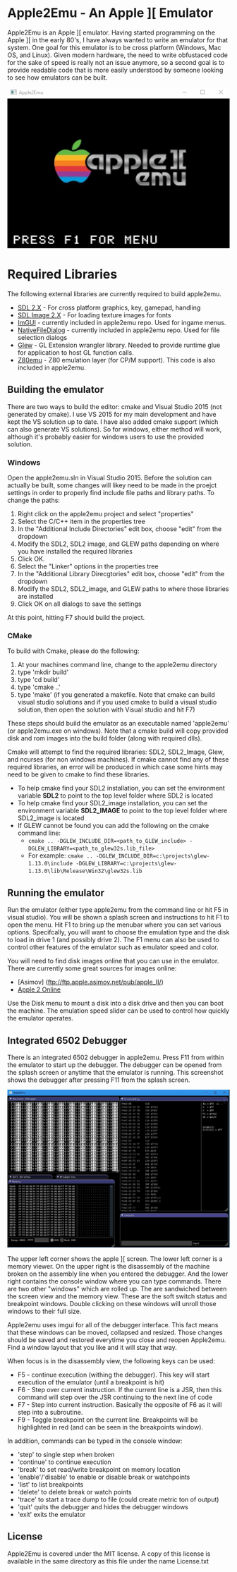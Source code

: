 # Apple2Emu - An Apple ][ Emulator

Apple2Emu is an Apple ][ emulator.  Having started programming on the Apple ][ in the early 80's, I have always wanted to write an emulator for that system.  One goal for this emulator is to be cross platform (Windows, Mac OS, and Linux).  Given modern hardware, the need to write obfustaced code for the sake of speed is really not an issue anymore, so a second goal is to provide readable code that is more easily understood by someone looking to see how emulators can be built.  

![Emulator startup](screencaps/apple2emu.gif)

# Required Libraries
The following external libraries are currently required to build apple2emu.
* [SDL 2.X](https://www.libsdl.org/) - For cross platform graphics, key, gamepad, handling
* [SDL Image 2.X](https://www.libsdl.org/projects/SDL_image/) - For loading texture images for fonts
* [ImGUI](https://github.com/ocornut/imgui) - currently included in apple2emu repo. Used for ingame menus. 
* [NativeFileDialog](https://github.com/mlabbe/nativefiledialog) - currently included in apple2emu repo.  Used for file selection dialogs
* [Glew](http://glew.sourceforge.net/) - GL Extension wrangler library.  Needed to provide runtime glue for application to host GL function calls.
* [Z80emu](https://github.com/anotherlin/z80emu) - Z80 emulation layer (for CP/M support).  This code is also included in apple2emu.

## Building the emulator
There are two ways to build the editor:  cmake and Visual Studio 2015 (not generated by cmake).  I use VS 2015 for my main development and have kept the VS solution up to date.  I have also added cmake support (which can also generate VS solutions).  So for windows, either method will work, although it's probably easier for windows users to use the provided solution.

### Windows
Open the apple2emu.sln in Visual Studio 2015.  Before the solution can actually be built, some changes will likey need to be made in the proejct settings in order to properly find include file paths and library paths.  To change the paths:

1. Right click on the apple2emu project and select "properties"
2. Select the C/C++ item in the properties tree
3. In the "Additional Include Directories" edit box, choose "edit" from the dropdown
4. Modify the SDL2, SDL2 image, and GLEW paths depending on where you have installed the required libraries
5. Click OK.
6. Select the "Linker" options in the properties tree
7. In the "Additional Library Direcgtories" edit box, choose "edit" from the dropdown
8. Modify the SDL2, SDL2_image, and GLEW paths to where those libraries are installed
9. Click OK on all dialogs to save the settings

At this point, hitting F7 should build the project.

### CMake
To build with Cmake, please do the following:

1. At your machines command line, change to the apple2emu directory
2. type 'mkdir build'
3. type 'cd build'
4. type 'cmake ..'
5. type 'make' (if you generated a makefile.  Note that cmake can build visual studio solutions and if you used cmake to build a visual studio solution, then open the solution with Visual studio and hit F7)

These steps should build the emulator as an executable named 'apple2emu' (or apple2emu.exe on windows). Note that a cmake build will copy provided disk and rom images into the build folder (along with required dlls).  

Cmake will attempt to find the required libraries: SDL2, SDL2_Image, Glew, and ncurses (for non windows machines).  If cmake cannot find any of these required libraries, an error will be produced in which case some hints may need to be given to cmake to find these libraries.

* To help cmake find your SDL2 installation, you can set the environment variable **SDL2** to point to the top level folder where SDL2 is located
* To help cmake find your SDL2_image installation, you can set the environment variable **SDL2_IMAGE** to point to the top level folder where SDL2_image is located
* If GLEW cannot be found you can add the following on the cmake command line:
  * ```cmake .. -DGLEW_INCLUDE_DIR=<path_to_GLEW_include> -DGLEW_LIBRARY=<path_to_glew32s.lib_file>```
  * For example:  ```cmake .. -DGLEW_INCLUDE_DIR=c:\projects\glew-1.13.0\include -DGLEW_LIBRARY=c:\projects\glew-1.13.0\lib\Release\Win32\glew32s.lib```

## Running the emulator
Run the emulator (either type apple2emu from the command line or hit F5 in visual studio).  You will be shown a splash screen and instructions to hit F1 to open the menu.  Hit F1 to bring up the menubar where you can set various options.  Specifcally, you will want to choose the emulation type and the disk to load in drive 1 (and possibly drive 2).  The F1 menu can also be used to control other features of the emulator such as emulator speed and color.

You will need to find disk images online that you can use in the emulator.  There are currently some great sources for images online:

* [Asimov] (ftp://ftp.apple.asimov.net/pub/apple_II/)
* [Apple 2 Online](http://apple2online.com/index.php?p=1_23_Software-Library)

Use the Disk menu to mount a disk into a disk drive and then you can boot the machine.  The emulation speed slider can be used to control how quickly the emulator operates.  

## Integrated 6502 Debugger

There is an integrated 6502 debugger in apple2emu.  Press F11 from within the emulator to start up the debugger.  The debugger can be opened from the splash screen or anytime that the emulator is running.  This screenshot shows the debugger after pressing F11 from the splash screen.

![Debugger](screencaps/debugger.jpg)

The upper left corner shows the apple ][ screen.  The lower left corner is a memory viewer.  On the upper right is the disassembly of the machine broken on the assembly line when you entered the debugger.  And the lower right contains the console window where you can type commands.  There are two other "windows" which are rolled up.  The are sandwiched between the screen view and the memory view.  These are the soft switch status and breakpoint windows.  Double clicking on these windows will unroll those windows to their full size.

Apple2emu uses imgui for all of the debugger interface.  This fact means that these windows can be moved, collapsed and resized.  Those changes should be saved and restored everytime you close and reopen Apple2emu.  Find a window layout that you like and it will stay that way.

When focus is in the disassembly view, the following keys can be used:

* F5 - continue execution (withing the debugger).  This key will start execution of the emulator (until a breakpoint is hit)
* F6 - Step over current instruction.  If the current line is a JSR, then this command will step over the JSR continuing to the next line of code
* F7 - Step into current instruction.  Basically the opposite of F6 as it will step into a subroutine.
* F9 - Toggle breakpoint on the current line.  Breakpoints will be highlighted in red (and can be seen in the breakpoints window).

In addition, commands can be typed in the console window:
* 'step' to single step when broken
* 'continue' to continue execution
* 'break'  to set read/write breakpoint on memory location
* 'enable'/'disable' to enable or disable break or watchpoints
* 'list' to list breakpoints
* 'delete' to delete break or watch points
* 'trace' to start a trace dump to file (could create metric ton of output)
* 'quit' quits the debugger and hides the debugger windows
* 'exit' exits the emulator


## License
Apple2Emu is covered under the MIT license.  A copy of this license is available in the same directory as this file under the name License.txt  

